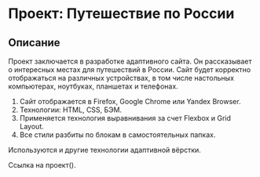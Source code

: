 # Проект: Путешествие по России

## Описание

Проект заключается в разработке адаптивного сайта. Он рассказывает о интересных местах для путешествий в России. Сайт будет корректно отображаться на различных устройствах, в том числе настольных компьютерах, ноутбуках, планшетах и телефонах.

1. Сайт отображается в Firefox, Google Chrome или Yandex Browser. 
2. Технологии: HTML, CSS, БЭМ.
3. Применяется технология выравнивания за cчет Flexbox и Grid Layout.   
4. Все стили разбиты по блокам в самостоятельных папках. 

Используются и другие технологии адаптивной вёрстки.

Ссылка на проект().




